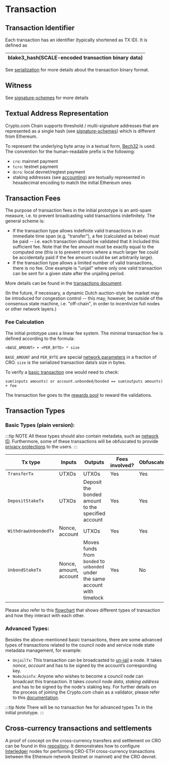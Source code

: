 # Transaction

## Transaction Identifier

Each transaction has an identifier (typically shortened as TX ID). It is defined as

| blake3_hash(SCALE-encoded transaction binary data) |
| -------------------------------------------------- |


See [serialization](./serialization.md) for more details about the transaction binary format.

## Witness

See [signature-schemes](./signature-schemes.md) for more details

## Textual Address Representation

Crypto.com Chain supports threshold / multi-signature addresses that are represented as a single hash (see [signature-schemes](./signature-schemes.md)) which is different from Ethereum.

To represent the underlying byte array in a textual form, [Bech32](https://github.com/bitcoin/bips/blob/master/bip-0173.mediawiki) is used. The convention for the human-readable prefix is the following:

- `cro`: mainnet payment
- `tcro`: testnet payment
- `dcro`: local devnet/regtest payment
- staking addresses (see [accounting](./transaction-accounting-model.md)) are textually represented in hexadecimal encoding to match the initial Ethereum ones

## Transaction Fees

The purpose of transaction fees in the initial prototype is an anti-spam measure, i.e. to prevent broadcasting valid transactions indefinitely.
The general scheme is:

- If the transaction type allows indefinite valid transactions in an immediate time span (e.g. "transfer"), a fee (calculated as below) must be paid -- i.e. each transaction should be validated that it included this sufficient fee. Note that the fee amount must be exactly equal to the computed one (this is to prevent errors where a much larger fee could be accidentally paid if the fee amount could be set arbitrarily large).
- If the transaction type allows a limited number of valid transactions, there is no fee. One example is "unjail" where only one valid transaction can be sent for a given state after the unjailing period.

More details can be found in the [transactions document](../modules/transactions.md).

(In the future, if necessary, a dynamic Dutch auction-style fee market may be introduced for congestion control -- this may, however, be outside of the consensus state machine, i.e. "off-chain", in order to incentivize full nodes or other network layers.)

### Fee Calculation

The initial prototype uses a linear fee system. The minimal transaction fee is defined according to the formula:

```
<BASE_AMOUNT> + <PER_BYTE> * size
```

`BASE_AMOUNT` and `PER_BYTE` are special [network parameters](./network-parameters.md) in a fraction of CRO. `size` is the serialized transaction data’s size in bytes.

To verify a [basic transaction](#transaction-types) one would need to check:

```
sum(inputs amounts) or account.unbonded/bonded == sum(outputs amounts) + fee
```

The transaction fee goes to the [rewards pool](./reward-and-punishments.md#validator-rewards) to reward the validations.

## Transaction Types

### Basic Types (plain version):

:::tip NOTE
All these types should also contain metadata, such as [network ID](./chain-id-and-network-id.md#network-id). Furthermore, some of these transactions will be obfuscated to provide [privacy protections](./transaction-privacy.md) to the users.
:::

| Tx type              | Inputs                 | Outputs                                                                      | Fees involved? | Obfuscated? |
| -------------------- | ---------------------- | ---------------------------------------------------------------------------- | -------------- | ----------- |
| `TransferTx`         | UTXOs                  | UTXOs                                                                        | Yes            | Yes         |
| `DepositStakeTx`     | UTXOs                  | Deposit the bonded amount to the specified account                           | Yes            | Yes         |
| `WithdrawUnbondedTx` | Nonce, account         | UTXOs                                                                        | Yes            | Yes         |
| `UnbondStakeTx`      | Nonce, amount, account | Moves funds from `bonded` to `unbonded` under the same account with timelock | Yes            | No          |

Please also refer to this [flowchart](./send_your_first_transaction.md#send-your-first-transaction) that shows different types of transaction and how they interact with each other.

### Advanced Types:

Besides the above-mentioned basic transactions, there are some advanced types of transactions related to the council node and service node state metadata management, for example:

- `UnjailTx`: This transaction can be broadcasted to [un-jail](../wallets/client-cli.md#unjail-unjailing-a-validator) a node. It takes _nonce_, _account_ and has to be signed by the account’s corresponding key.
- `NodeJoinTx`: Anyone who wishes to become a council node can broadcast this transaction. It takes _council node data_, _staking address_ and has to be signed by the node's staking key. For further details on the process of joining the Crypto.com chain as a validator, please refer to this [documentation](./node-joining.md).

:::tip Note
There will be no transaction fee for advanced types Tx in the initial prototype.
:::

## Cross-currency transactions and settlements

A proof of concept on the cross-currency transfers and settlement on CRO can be found in this [repository](https://github.com/crypto-com/settlement-cro). It demonstrates how to configure [Interledger](https://github.com/interledger) nodes for performing CRO-ETH cross-currency transactions between the Ethereum network (testnet or mainnet) and the CRO devnet.
